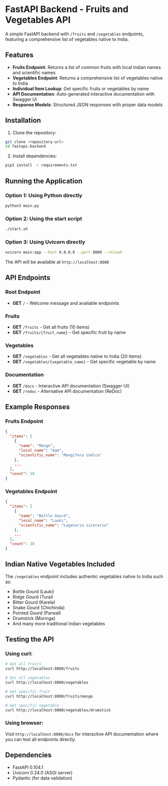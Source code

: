# FastAPI Backend - Fruits and Vegetables API

A simple FastAPI backend with `/fruits` and `/vegetables` endpoints, featuring a comprehensive list of vegetables native to India.

## Features

- **Fruits Endpoint**: Returns a list of common fruits with local Indian names and scientific names
- **Vegetables Endpoint**: Returns a comprehensive list of vegetables native to India
- **Individual Item Lookup**: Get specific fruits or vegetables by name
- **API Documentation**: Auto-generated interactive documentation with Swagger UI
- **Response Models**: Structured JSON responses with proper data models

## Installation

1. Clone the repository:
```bash
git clone <repository-url>
cd fastapi-backend
```

2. Install dependencies:
```bash
pip3 install -r requirements.txt
```

## Running the Application

### Option 1: Using Python directly
```bash
python3 main.py
```

### Option 2: Using the start script
```bash
./start.sh
```

### Option 3: Using Uvicorn directly
```bash
uvicorn main:app --host 0.0.0.0 --port 8000 --reload
```

The API will be available at `http://localhost:8000`

## API Endpoints

### Root Endpoint
- **GET** `/` - Welcome message and available endpoints

### Fruits
- **GET** `/fruits` - Get all fruits (10 items)
- **GET** `/fruits/{fruit_name}` - Get specific fruit by name

### Vegetables
- **GET** `/vegetables` - Get all vegetables native to India (20 items)
- **GET** `/vegetables/{vegetable_name}` - Get specific vegetable by name

### Documentation
- **GET** `/docs` - Interactive API documentation (Swagger UI)
- **GET** `/redoc` - Alternative API documentation (ReDoc)

## Example Responses

### Fruits Endpoint
```json
{
  "items": [
    {
      "name": "Mango",
      "local_name": "Aam",
      "scientific_name": "Mangifera indica"
    },
    ...
  ],
  "count": 10
}
```

### Vegetables Endpoint
```json
{
  "items": [
    {
      "name": "Bottle Gourd",
      "local_name": "Lauki",
      "scientific_name": "Lagenaria siceraria"
    },
    ...
  ],
  "count": 20
}
```

## Indian Native Vegetables Included

The `/vegetables` endpoint includes authentic vegetables native to India such as:
- Bottle Gourd (Lauki)
- Ridge Gourd (Turai)
- Bitter Gourd (Karela)
- Snake Gourd (Chichinda)
- Pointed Gourd (Parwal)
- Drumstick (Moringa)
- And many more traditional Indian vegetables

## Testing the API

### Using curl:
```bash
# Get all fruits
curl http://localhost:8000/fruits

# Get all vegetables
curl http://localhost:8000/vegetables

# Get specific fruit
curl http://localhost:8000/fruits/mango

# Get specific vegetable
curl http://localhost:8000/vegetables/drumstick
```

### Using browser:
Visit `http://localhost:8000/docs` for interactive API documentation where you can test all endpoints directly.

## Dependencies

- FastAPI 0.104.1
- Uvicorn 0.24.0 (ASGI server)
- Pydantic (for data validation)